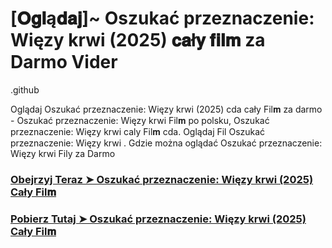 # [𝐎𝐠𝐥ą𝐝𝐚𝐣]~ Oszukać przeznaczenie: Więzy krwi (2025) 𝐜𝐚ł𝐲 𝐟𝐢𝐥𝐦 za Darmo Vider

.github

Oglądaj Oszukać przeznaczenie: Więzy krwi (2025) cda cały Fil𝐦 za darmo - Oszukać przeznaczenie: Więzy krwi Fil𝐦 po polsku, Oszukać przeznaczenie: Więzy krwi caly Fil𝐦 cda. Oglądaj Fil Oszukać przeznaczenie: Więzy krwi . Gdzie można oglądać Oszukać przeznaczenie: Więzy krwi Fily za Darmo

### [Obejrzyj Teraz ➤ Oszukać przeznaczenie: Więzy krwi (2025) Cały Fil𝐦](https://epicscreen.fun/pl/movie/574475/final-destination-bloodlines-get🔥)

### [Pobierz Tutaj ➤ Oszukać przeznaczenie: Więzy krwi (2025) Cały Fil𝐦](https://epicscreen.fun/pl/movie/574475/final-destination-bloodlines-geto🔥)
